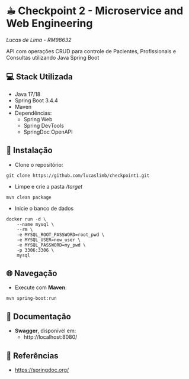 # ☕︎ Checkpoint 2 - Microservice and Web Engineering
*Lucas de Lima - RM98632*

API com operações CRUD para controle de Pacientes, Profissionais e Consultas utilizando Java Spring Boot

## 💻 Stack Utilizada

- Java 17/18
- Spring Boot 3.4.4
- Maven
- Dependências:
    - Spring Web
    - Spring DevTools
    - SpringDoc OpenAPI

## 🔧 Instalação
-  Clone o repositório:

```
git clone https://github.com/lucaslimb/checkpoint1.git
```

- Limpe e crie a pasta */target*

```
mvn clean package
```

- Inicie o banco de dados
```
docker run -d \
    --name mysql \
    --rm \
    -e MYSQL_ROOT_PASSWORD=root_pwd \
    -e MYSQL_USER=new_user \
    -e MYSQL_PASSWORD=my_pwd \
    -p 3306:3306 \
    mysql
```

## 🌐 Navegação
-  Execute com **Maven**:

```
mvn spring-boot:run
```

## 📖 Documentação
-  **Swagger**, disponível em:
    - http://localhost:8080/

## 📓 Referências
- https://springdoc.org/
